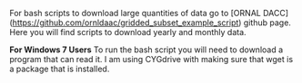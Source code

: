 For bash scripts to download large quantities of data go to [ORNAL DACC] (https://github.com/ornldaac/gridded_subset_example_script) github page. Here you will find scripts to download yearly and monthly data. 

__For Windows 7 Users__ <bk/>
To run the bash script you will need to download a program that can read it. I am using CYGdrive with making sure that wget is a package that is installed. 

